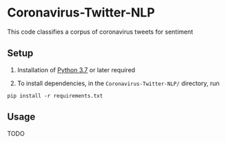 # Coronavirus-Twitter-NLP
This code classifies a corpus of coronavirus tweets for sentiment

## Setup
1. Installation of [Python 3.7](https://www.python.org/downloads/) or later required

2. To install dependencies, in the `Coronavirus-Twitter-NLP/` directory, run
```
pip install -r requirements.txt
```

## Usage
TODO
